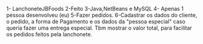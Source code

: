 1- LanchoneteJBFoods
2-Feito
3-Java,NetBeans e MySQL
4- Apenas 1 pessoa desenvolveu (eu)
5-Fazer pedidos. 
6-Cadastrar os dados do cliente, o pedido, a forma de Pagamento e os dados da "pessoa especial" caso queria fazer uma entrega especial. Tbm mostrar o valor total, para facilitar 
os pedidos feitos pela lanchonete. 

